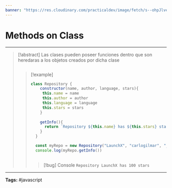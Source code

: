 ```yaml
---
banner: "https://res.cloudinary.com/practicaldev/image/fetch/s--ohpJlve1--/c_imagga_scale,f_auto,fl_progressive,h_420,q_auto,w_1000/https://res.cloudinary.com/drquzbncy/image/upload/v1586605549/javascript_banner_sxve2l.jpg"
---
```

# Methods on Class
<hr> 

> [!abstract]
> Las clases pueden poseer funciones dentro que son heredaras a los objetos creados por dicha clase
> ```js
> 
> ```
> 
> > [!example]
> > 
> > ```js
> > class Repository {
> >     constructor(name, author, language, stars){
> >      this.name = name
> >      this.author = author
> >      this.language = language
> >      this.stars = stars
> >     }
> >   
> >     getInfo(){
> >       return `Repository ${this.name} has ${this.stars} stars`
> >     }
> >   }
> > 
> >   const myRepo = new Repository("LaunchX", "carlogilmar", "js", 100)
> >   console.log(myRepo.getInfo())
> >   
> > ```
> > 
> > > [!bug] Console
> > > <code>Repository LaunchX has 100 stars</code>
> > 
> 

<hr>
<b>Tags:</b> #javascript 